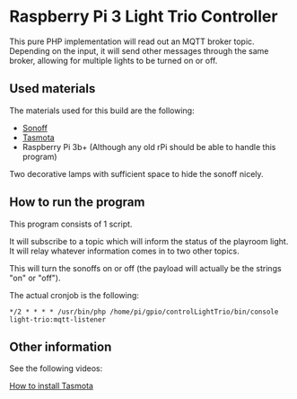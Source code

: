 Raspberry Pi 3 Light Trio Controller
===========

This pure PHP implementation will read out an MQTT broker topic. Depending on the input, it will send other
messages through the same broker, allowing for multiple lights to be turned on or off.

Used materials
--------

The materials used for this build are the following:

* [Sonoff](https://www.aliexpress.com/item/32827328525.html)
* [Tasmota](https://github.com/arendst/Sonoff-Tasmota)
* Raspberry Pi 3b+ (Although any old rPi should be able to handle this program)

Two decorative lamps with sufficient space to hide the sonoff nicely.

How to run the program
--------

This program consists of 1 script. 

It will subscribe to a topic which will inform the status of the playroom light. It will relay whatever
information comes in to two other topics.

This will turn the sonoffs on or off (the payload will actually be the strings "on" or "off").

The actual cronjob is the following:

```
*/2 * * * * /usr/bin/php /home/pi/gpio/controlLightTrio/bin/console light-trio:mqtt-listener
```

Other information
--------

See the following videos:

[How to install Tasmota](https://www.youtube.com/watch?v=IcOFeIcLFFo)

